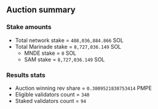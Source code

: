 ## Auction summary

### Stake amounts
- Total network stake = `408,036,884.866` SOL
- Total Marinade stake = `8,727,036.149` SOL
  - MNDE stake = `0` SOL
  - SAM stake = `8,727,036.149` SOL

### Results stats
- Auction winning rev share = `0.3809521830753414` PMPE
- Eligible validators count = `340`
- Staked validators count = `94`

